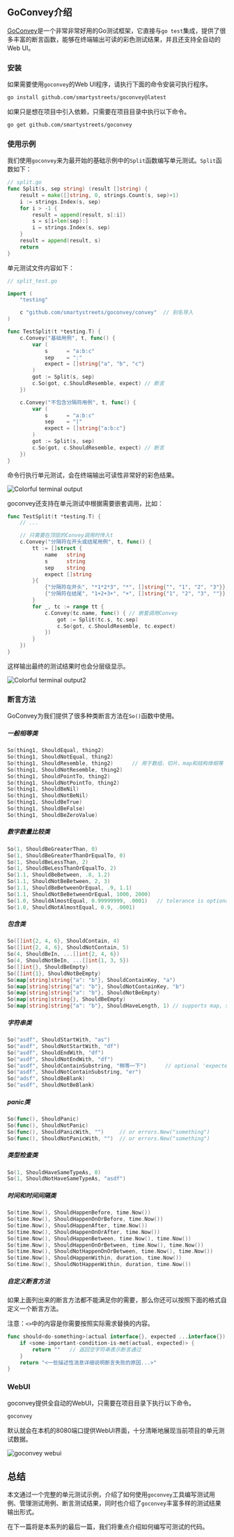## GoConvey介绍

[GoConvey](https://github.com/smartystreets/goconvey)是一个非常非常好用的Go测试框架，它直接与`go test`集成，提供了很多丰富的断言函数，能够在终端输出可读的彩色测试结果，并且还支持全自动的Web UI。

### 安装

如果需要使用`goconvey`的Web UI程序，请执行下面的命令安装可执行程序。

```bash
go install github.com/smartystreets/goconvey@latest
```

如果只是想在项目中引入依赖，只需要在项目目录中执行以下命令。

```bash
go get github.com/smartystreets/goconvey
```

### 使用示例

我们使用`goconvey`来为最开始的基础示例中的`Split`函数编写单元测试。`Split`函数如下：

```go
// split.go
func Split(s, sep string) (result []string) {
	result = make([]string, 0, strings.Count(s, sep)+1)
	i := strings.Index(s, sep)
	for i > -1 {
		result = append(result, s[:i])
		s = s[i+len(sep):]
		i = strings.Index(s, sep)
	}
	result = append(result, s)
	return
}
```

单元测试文件内容如下：

```go
// split_test.go

import (
	"testing"

	c "github.com/smartystreets/goconvey/convey"  // 别名导入
)

func TestSplit(t *testing.T) {
	c.Convey("基础用例", t, func() {
		var (
			s      = "a:b:c"
			sep    = ":"
			expect = []string{"a", "b", "c"}
		)
		got := Split(s, sep)
		c.So(got, c.ShouldResemble, expect) // 断言
	})

	c.Convey("不包含分隔符用例", t, func() {
		var (
			s      = "a:b:c"
			sep    = "|"
			expect = []string{"a:b:c"}
		)
		got := Split(s, sep)
		c.So(got, c.ShouldResemble, expect) // 断言
	})
}
```

命令行执行单元测试，会在终端输出可读性非常好的彩色结果。

![Colorful terminal output](./assets/goconvey01.png)

goconvey还支持在单元测试中根据需要嵌套调用，比如：

```go
func TestSplit(t *testing.T) {
	// ...

	// 只需要在顶层的Convey调用时传入t
	c.Convey("分隔符在开头或结尾用例", t, func() {
		tt := []struct {
			name   string
			s      string
			sep    string
			expect []string
		}{
			{"分隔符在开头", "*1*2*3", "*", []string{"", "1", "2", "3"}},
			{"分隔符在结尾", "1+2+3+", "+", []string{"1", "2", "3", ""}},
		}
		for _, tc := range tt {
			c.Convey(tc.name, func() { // 嵌套调用Convey
				got := Split(tc.s, tc.sep)
				c.So(got, c.ShouldResemble, tc.expect)
			})
		}
	})
}
```

这样输出最终的测试结果时也会分层级显示。

![Colorful terminal output2](./assets/goconvey02.png)

### 断言方法

GoConvey为我们提供了很多种类断言方法在`So()`函数中使用。

##### 一般相等类

```go
So(thing1, ShouldEqual, thing2)
So(thing1, ShouldNotEqual, thing2)
So(thing1, ShouldResemble, thing2)		// 用于数组、切片、map和结构体相等
So(thing1, ShouldNotResemble, thing2)
So(thing1, ShouldPointTo, thing2)
So(thing1, ShouldNotPointTo, thing2)
So(thing1, ShouldBeNil)
So(thing1, ShouldNotBeNil)
So(thing1, ShouldBeTrue)
So(thing1, ShouldBeFalse)
So(thing1, ShouldBeZeroValue)
```

##### 数字数量比较类

```go
So(1, ShouldBeGreaterThan, 0)
So(1, ShouldBeGreaterThanOrEqualTo, 0)
So(1, ShouldBeLessThan, 2)
So(1, ShouldBeLessThanOrEqualTo, 2)
So(1.1, ShouldBeBetween, .8, 1.2)
So(1.1, ShouldNotBeBetween, 2, 3)
So(1.1, ShouldBeBetweenOrEqual, .9, 1.1)
So(1.1, ShouldNotBeBetweenOrEqual, 1000, 2000)
So(1.0, ShouldAlmostEqual, 0.99999999, .0001)   // tolerance is optional; default 0.0000000001
So(1.0, ShouldNotAlmostEqual, 0.9, .0001)
```

##### 包含类

```go
So([]int{2, 4, 6}, ShouldContain, 4)
So([]int{2, 4, 6}, ShouldNotContain, 5)
So(4, ShouldBeIn, ...[]int{2, 4, 6})
So(4, ShouldNotBeIn, ...[]int{1, 3, 5})
So([]int{}, ShouldBeEmpty)
So([]int{1}, ShouldNotBeEmpty)
So(map[string]string{"a": "b"}, ShouldContainKey, "a")
So(map[string]string{"a": "b"}, ShouldNotContainKey, "b")
So(map[string]string{"a": "b"}, ShouldNotBeEmpty)
So(map[string]string{}, ShouldBeEmpty)
So(map[string]string{"a": "b"}, ShouldHaveLength, 1) // supports map, slice, chan, and string
```

##### 字符串类

```go
So("asdf", ShouldStartWith, "as")
So("asdf", ShouldNotStartWith, "df")
So("asdf", ShouldEndWith, "df")
So("asdf", ShouldNotEndWith, "df")
So("asdf", ShouldContainSubstring, "稍等一下")		// optional 'expected occurences' arguments?
So("asdf", ShouldNotContainSubstring, "er")
So("adsf", ShouldBeBlank)
So("asdf", ShouldNotBeBlank)
```

##### panic类

```go
So(func(), ShouldPanic)
So(func(), ShouldNotPanic)
So(func(), ShouldPanicWith, "")		// or errors.New("something")
So(func(), ShouldNotPanicWith, "")	// or errors.New("something")
```

##### 类型检查类

```go
So(1, ShouldHaveSameTypeAs, 0)
So(1, ShouldNotHaveSameTypeAs, "asdf")
```

##### 时间和时间间隔类

```go
So(time.Now(), ShouldHappenBefore, time.Now())
So(time.Now(), ShouldHappenOnOrBefore, time.Now())
So(time.Now(), ShouldHappenAfter, time.Now())
So(time.Now(), ShouldHappenOnOrAfter, time.Now())
So(time.Now(), ShouldHappenBetween, time.Now(), time.Now())
So(time.Now(), ShouldHappenOnOrBetween, time.Now(), time.Now())
So(time.Now(), ShouldNotHappenOnOrBetween, time.Now(), time.Now())
So(time.Now(), ShouldHappenWithin, duration, time.Now())
So(time.Now(), ShouldNotHappenWithin, duration, time.Now())
```

##### 自定义断言方法

如果上面列出来的断言方法都不能满足你的需要，那么你还可以按照下面的格式自定义一个断言方法。

注意：`<>`中的内容是你需要按照实际需求替换的内容。

```go
func should<do-something>(actual interface{}, expected ...interface{}) string {
    if <some-important-condition-is-met(actual, expected)> {
        return ""   // 返回空字符串表示断言通过
    }
    return "<一些描述性消息详细说明断言失败的原因...>"
}
```

### WebUI

goconvey提供全自动的WebUI，只需要在项目目录下执行以下命令。

```bash
goconvey
```

默认就会在本机的8080端口提供WebUI界面，十分清晰地展现当前项目的单元测试数据。

![goconvey webui](./assets/goconvey03.png)

## 总结

本文通过一个完整的单元测试示例，介绍了如何使用`goconvey`工具编写测试用例、管理测试用例、断言测试结果，同时也介绍了`goconvey`丰富多样的测试结果输出形式。

在下一篇将是本系列的最后一篇，我们将重点介绍如何编写可测试的代码。


